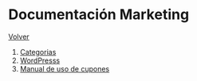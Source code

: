 
# Documentación Marketing
[Volver](/index)

1. [Categorias](categorias)
2. [WordPresss](wordpress)
3. [Manual de uso de cupones](cupones)



